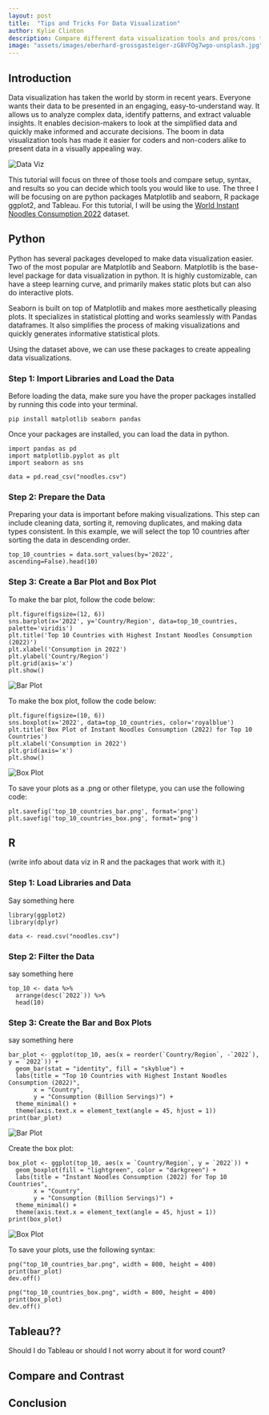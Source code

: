 ```yaml
---
layout: post
title:  "Tips and Tricks For Data Visualization"
author: Kylie Clinton
description: Compare different data visualization tools and pros/cons to each.
image: "assets/images/eberhard-grossgasteiger-zG8VFOg7wgo-unsplash.jpg"
--- 
```

## Introduction
Data visualization has taken the world by storm in recent years. Everyone wants their data to be presented in an engaging, easy-to-understand way. It allows us to analyze complex data, identify patterns, and extract valuable insights. It enables decision-makers to look at the simplified data and quickly make informed and accurate decisions. The boom in data visualization tools has made it easier for coders and non-coders alike to present data in a visually appealing way.

![Data Viz](https://github.com/kylieclinton/blog386/blob/main/assets/images/lukas-blazek-mcSDtbWXUZU-unsplash.jpg)

This tutorial will focus on three of those tools and compare setup, syntax, and results so you can decide which tools you would like to use. The three I will be focusing on are python packages Matplotlib and seaborn, R package ggplot2, and Tableau. For this tutorial, I will be using the [World Instant Noodles Consumption 2022]([https://statistics.byu.edu](https://www.kaggle.com/datasets/fortuneuwha/world-instant-noodles-consumption-2022/)) dataset.
## Python
Python has several packages developed to make data visualization easier. Two of the most popular are Matplotlib and Seaborn. Matplotlib is the base-level package for data visualization in python. It is highly customizable, can have a steep learning curve, and primarily makes static plots but can also do interactive plots.

Seaborn is built on top of Matplotlib and makes more aesthetically pleasing plots. It specializes in statistical plotting and works seamlessly with Pandas dataframes. It also simplifies the process of making visualizations and quickly generates informative statistical plots.

Using the dataset above, we can use these packages to create appealing data visualizations.

### Step 1: Import Libraries and Load the Data
Before loading the data, make sure you have the proper packages installed by running this code into your terminal.

```
pip install matplotlib seaborn pandas
```

Once your packages are installed, you can load the data in python.

```
import pandas as pd
import matplotlib.pyplot as plt
import seaborn as sns

data = pd.read_csv("noodles.csv")
```

### Step 2: Prepare the Data
Preparing your data is important before making visualizations. This step can include cleaning data, sorting it, removing duplicates, and making data types consistent. In this example, we will select the top 10 countries after sorting the data in descending order.

```
top_10_countries = data.sort_values(by='2022', ascending=False).head(10)
```

### Step 3: Create a Bar Plot and Box Plot
To make the bar plot, follow the code below:

```
plt.figure(figsize=(12, 6))
sns.barplot(x='2022', y='Country/Region', data=top_10_countries, palette='viridis')
plt.title('Top 10 Countries with Highest Instant Noodles Consumption (2022)')
plt.xlabel('Consumption in 2022')
plt.ylabel('Country/Region')
plt.grid(axis='x')
plt.show()
```
![Bar Plot](https://github.com/kylieclinton/blog386/blob/main/assets/images/top_10_countries_bar.png)

To make the box plot, follow the code below:

```
plt.figure(figsize=(10, 6))
sns.boxplot(x='2022', data=top_10_countries, color='royalblue')
plt.title('Box Plot of Instant Noodles Consumption (2022) for Top 10 Countries')
plt.xlabel('Consumption in 2022')
plt.grid(axis='x')
plt.show()
```
![Box Plot](https://github.com/kylieclinton/blog386/blob/main/assets/images/top_10_countries_box.png)

To save your plots as a .png or other filetype, you can use the following code:

```
plt.savefig('top_10_countries_bar.png', format='png')
plt.savefig('top_10_countries_box.png', format='png')
```

## R
(write info about data viz in R and the packages that work with it.)

### Step 1: Load Libraries and Data
Say something here
```
library(ggplot2)
library(dplyr)

data <- read.csv("noodles.csv")
```
### Step 2: Filter the Data
say something here
```
top_10 <- data %>%
  arrange(desc(`2022`)) %>%
  head(10)
```

### Step 3: Create the Bar and Box Plots
say something here
```
bar_plot <- ggplot(top_10, aes(x = reorder(`Country/Region`, -`2022`), y = `2022`)) +
  geom_bar(stat = "identity", fill = "skyblue") +
  labs(title = "Top 10 Countries with Highest Instant Noodles Consumption (2022)",
       x = "Country",
       y = "Consumption (Billion Servings)") +
  theme_minimal() +
  theme(axis.text.x = element_text(angle = 45, hjust = 1))
print(bar_plot)
```
![Bar Plot](https://github.com/kylieclinton/blog386/blob/main/assets/images/top_10_countries_bar_r.png)

Create the box plot:
```
box_plot <- ggplot(top_10, aes(x = `Country/Region`, y = `2022`)) +
  geom_boxplot(fill = "lightgreen", color = "darkgreen") +
  labs(title = "Instant Noodles Consumption (2022) for Top 10 Countries",
       x = "Country",
       y = "Consumption (Billion Servings)") +
  theme_minimal() +
  theme(axis.text.x = element_text(angle = 45, hjust = 1))
print(box_plot)
```

![Box Plot](https://github.com/kylieclinton/blog386/blob/main/assets/images/top_10_countries_box_r.png)

To save your plots, use the following syntax:
```
png("top_10_countries_bar.png", width = 800, height = 400)
print(bar_plot)
dev.off()

png("top_10_countries_box.png", width = 800, height = 400)
print(box_plot)
dev.off()
```

## Tableau??
Should I do Tableau or should I not worry about it for word count?


## Compare and Contrast


## Conclusion
